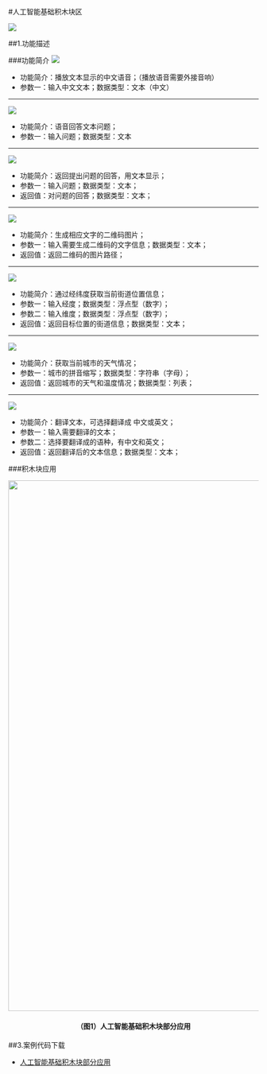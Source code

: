 #人工智能基础积木块区

![](/media/rgznjc01.png)


##1.功能描述

###功能简介
![](/media/rgznjc02.png)
* 功能简介：播放文本显示的中文语音；（播放语音需要外接音响）
* 参数一：输入中文文本；数据类型：文本（中文）
***
![](/media/rgznjc03.png)
* 功能简介：语音回答文本问题；
* 参数一：输入问题；数据类型：文本
***
![](/media/rgznjc04.png)
* 功能简介：返回提出问题的回答，用文本显示；
* 参数一：输入问题；数据类型：文本；
* 返回值：对问题的回答；数据类型：文本；
***
![](/media/rgznjc05.png)
* 功能简介：生成相应文字的二维码图片；
* 参数一：输入需要生成二维码的文字信息；数据类型：文本；
* 返回值：返回二维码的图片路径；
***
![](/media/rgznjc06.png)
* 功能简介：通过经纬度获取当前街道位置信息；
* 参数一：输入经度；数据类型：浮点型（数字）；
* 参数二：输入维度；数据类型：浮点型（数字）；
* 返回值：返回目标位置的街道信息；数据类型：文本；
***
![](/media/rgznjc07.png)
* 功能简介：获取当前城市的天气情况；
* 参数一：城市的拼音缩写；数据类型：字符串（字母）；
* 返回值：返回城市的天气和温度情况；数据类型：列表；
***
![](/media/rgznjc08.png)
* 功能简介：翻译文本，可选择翻译成 中文或英文；
* 参数一：输入需要翻译的文本；
* 参数二：选择要翻译成的语种，有中文和英文；
* 返回值：返回翻译后的文本信息；数据类型：文本；


###积木块应用
<div align="center">
    <img src="/media/rgznjc09.png" alt="图1" width="1068">
    <h4>（图1）人工智能基础积木块部分应用</h4>
</div>  


##3.案例代码下载
* <a href="../download/积木块说明案例源代码/rgznjcanli1.txt" download="" target="_blank">人工智能基础积木块部分应用</a>
